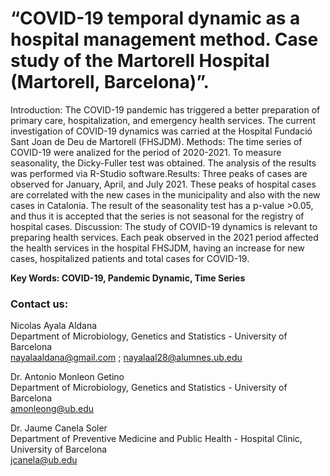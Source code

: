 # “COVID-19 temporal dynamic as a hospital management method. Case study of the Martorell Hospital (Martorell, Barcelona)”.

Introduction: The COVID-19 pandemic has triggered a better preparation of primary care, hospitalization, and emergency health services. The current investigation of COVID-19 dynamics was carried at the Hospital Fundació Sant Joan de Deu de Martorell (FHSJDM). Methods: The time series of COVID-19 were analized for the period of 2020-2021. To measure seasonality, the Dicky-Fuller test was obtained. The analysis of the results was performed via R-Studio software.Results: Three peaks of cases are observed for January, April, and July 2021. These peaks of hospital cases are correlated with the new cases in the municipality and also with the new cases in Catalonia. The result of the seasonality test has a p-value >0.05, and thus it is accepted that the series is not seasonal for the registry of hospital cases. Discussion: The study of COVID-19 dynamics is relevant to preparing health services. Each peak observed in the 2021 period affected the health services in the hospital FHSJDM, having an increase for new cases, hospitalized patients and total cases for COVID-19. 

**Key Words: COVID-19, Pandemic Dynamic, Time Series**

### Contact us:
Nicolas Ayala Aldana <br>
Department of Microbiology, Genetics and Statistics - University of Barcelona <br>
nayalaaldana@gmail.com ; nayalaal28@alumnes.ub.edu <br>

Dr. Antonio Monleon Getino <br>
Department of Microbiology, Genetics and Statistics - University of Barcelona <br>
amonleong@ub.edu <br>

Dr. Jaume Canela Soler <br>
Department of Preventive Medicine and Public Health - Hospital Clinic, University of Barcelona <br>
jcanela@ub.edu <br>
